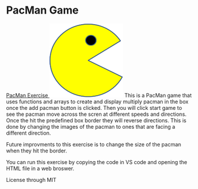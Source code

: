 # PacMan Game
<a href="https://github.com/TennWilliams/PacMan"> PacMan Exercise </a>
<img src="PacMan1.png" width="200" height="200">
This is a PacMan game that uses functions and arrays to create and display multiply pacman in the box once the add pacman button is clicked.  Then you will click start game to see the pacman move across the scren at different speeds and directions.  Once the hit the predefined box border they will reverse directions.  This is done by changing the images of the pacman to ones that are facing a different direction.

Future improvments to this exercise is to change the size of the pacman when they hit the border.

You can run this exercise by copying the code in VS code and opening the HTML file in a web broswer.

License through MIT
